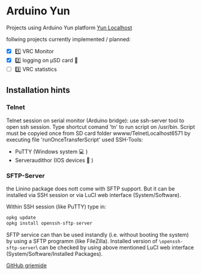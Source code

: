 # Arduino Yun
Projects using Arduino Yun platform [Yun Localhost](http://192.168.0.10)

follwing projects currently implemented / planned:
- [x] :one: VRC Monitor
- [x] :two: logging on µSD card :floppy_disk:
- [ ] :three: VRC statistics

## Installation hints

### Telnet
Telnet session on serial monitor (Arduino bridge):
use ssh-server tool to open ssh session. Type shortcut comand 'tn' to run script on /usr/bin.
Script must be copyied once from SD card folder wwww/TelnetLocalhost6571 by executing file 'runOnceTransferScript'
used SSH-Tools:
* PuTTY           (Windows system :computer: )
* Serveraudithor  (IOS devices :iphone: )

### SFTP-Server
the Linino package does nott come with SFTP support. But it can be installed via SSH session or via LuCI web interface (System/Software).

Within SSH session (like PuTTY) type in:
```C++
opkg update
opkg install openssh-sftp-server
```

SFTP service can than be used instandly (i.e. without booting the system) by using a SFTP programm (like FileZilla). Installed version of `\openssh-sftp-server`\ can be checked by using above mentioned LuCI web interface (System/Software/Installed Packages).

[GitHub griemide](https://github.com/griemide)
